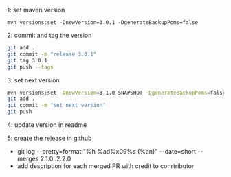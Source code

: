 1: set maven version

```
mvn versions:set -DnewVersion=3.0.1 -DgenerateBackupPoms=false
```

2: commit and tag the version

```bash
git add .
git commit -m "release 3.0.1"
git tag 3.0.1
git push --tags
```

3: set next version

```bash
mvn versions:set -DnewVersion=3.1.0-SNAPSHOT -DgenerateBackupPoms=false
git add .
git commit -m "set next version"
git push
```

4: update version in readme

5: create the release in github
- git log --pretty=format:"%h %ad%x09%s (%an)" --date=short --merges 2.1.0..2.2.0
- add description for each merged PR with credit to conrtributor
